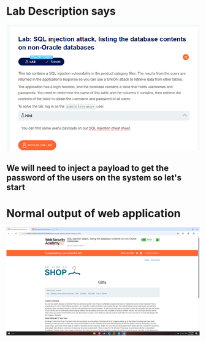 # Lab Description says

![SQLi PoC](images/1.png.png)

## We will need to inject a payload to get the password of the users on the system so let's start

# Normal output of web application 

![SQLi PoC](images/2.png.png)
